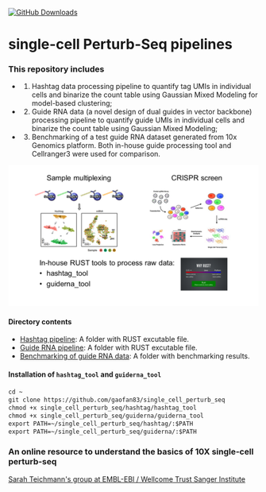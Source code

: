 [![GitHub Downloads](https://img.shields.io/github/downloads/gaofan83/single_cell_perturb_seq/total.svg?style=social&logo=github&label=Download)](https://github.com/gaofan83/single_cell_perturb_seq/releases)

# single-cell Perturb-Seq pipelines

### This repository includes
* 1) Hashtag data processing pipeline to quantify tag UMIs in individual cells and binarize the count table using Gaussian Mixed Modeling for model-based clustering; 
* 2) Guide RNA data (a novel design of dual guides in vector backbone) processing pipeline to quantify guide UMIs in individual cells and binarize the count table using Gaussian Mixed Modeling; 
* 3) Benchmarking of a test guide RNA dataset generated from 10x Genomics platform. Both in-house guide processing tool and Cellranger3 were used for comparison.

![Workflow](/single_cell_perturb_seq.png)

#### Directory contents 
* [Hashtag pipeline](/hashtag): A folder with RUST excutable file.
* [Guide RNA pipeline](/guiderna): A folder with RUST excutable file. 
* [Benchmarking of guide RNA data](/benchmarking): A folder with benchmarking results.

#### Installation of `hashtag_tool` and `guiderna_tool`
```
cd ~
git clone https://github.com/gaofan83/single_cell_perturb_seq
chmod +x single_cell_perturb_seq/hashtag/hashtag_tool
chmod +x single_cell_perturb_seq/guiderna/guiderna_tool
export PATH=~/single_cell_perturb_seq/hashtag/:$PATH
export PATH=~/single_cell_perturb_seq/guiderna/:$PATH
```

### An online resource to understand the basics of 10X single-cell perturb-seq
[Sarah Teichmann's group at EMBL-EBI / Wellcome Trust Sanger Institute](https://teichlab.github.io/scg_lib_structs/methods_html/10xChromium3fb.html)
